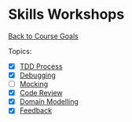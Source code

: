 # Skills Workshops

[Back to Course Goals](../README.md)

Topics:

- [x] [TDD Process](TDD_process.md)
- [x] [Debugging](debugging.md)
- [ ] [Mocking](mocking.md)
- [x] [Code Review](code_review.md)
- [x] [Domain Modelling](domain_modelling.md)
- [x] [Feedback](feedback.md)
